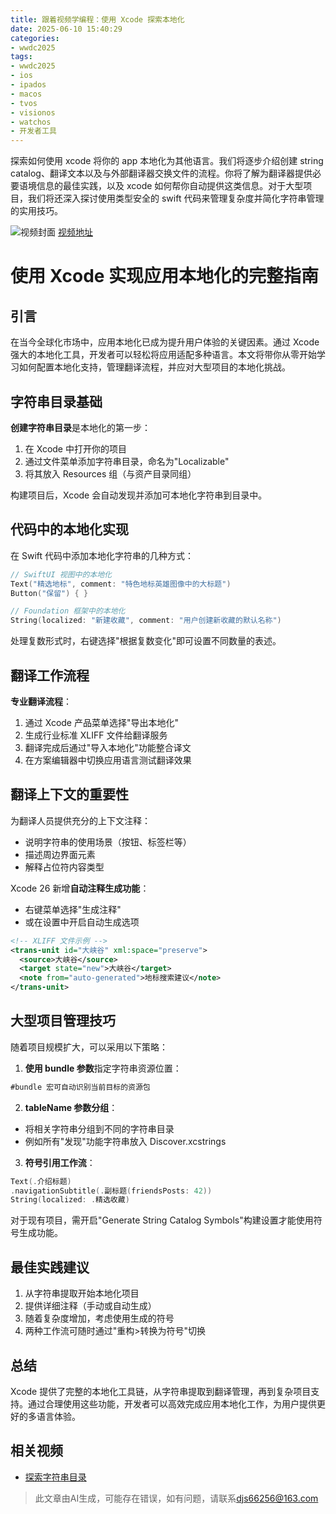 ```yaml
---
title: 跟着视频学编程：使用 Xcode 探索本地化
date: 2025-06-10 15:40:29
categories:
- wwdc2025
tags:
- wwdc2025
- ios
- ipados
- macos
- tvos
- visionos
- watchos
- 开发者工具
---
```

探索如何使用 xcode 将你的 app 本地化为其他语言。我们将逐步介绍创建 string catalog、翻译文本以及与外部翻译器交换文件的流程。你将了解为翻译器提供必要语境信息的最佳实践，以及 xcode 如何帮你自动提供这类信息。对于大型项目，我们将还深入探讨使用类型安全的 swift 代码来管理复杂度并简化字符串管理的实用技巧。
<!--more-->

![视频封面](https://devimages-cdn.apple.com/wwdc-services/images/3055294D-836B-4513-B7B0-0BC5666246B0/9914/9914_wide_250x141_2x.jpg)
[视频地址](https://developer.apple.com/cn/videos/play/wwdc2025/225/)

# 使用 Xcode 实现应用本地化的完整指南

## 引言
在当今全球化市场中，应用本地化已成为提升用户体验的关键因素。通过 Xcode 强大的本地化工具，开发者可以轻松将应用适配多种语言。本文将带你从零开始学习如何配置本地化支持，管理翻译流程，并应对大型项目的本地化挑战。

## 字符串目录基础

**创建字符串目录**是本地化的第一步：
1. 在 Xcode 中打开你的项目
2. 通过文件菜单添加字符串目录，命名为"Localizable"
3. 将其放入 Resources 组（与资产目录同组）

构建项目后，Xcode 会自动发现并添加可本地化字符串到目录中。

## 代码中的本地化实现

在 Swift 代码中添加本地化字符串的几种方式：

```swift
// SwiftUI 视图中的本地化
Text("精选地标", comment: "特色地标英雄图像中的大标题")
Button("保留") { }

// Foundation 框架中的本地化
String(localized: "新建收藏", comment: "用户创建新收藏的默认名称")
```

处理复数形式时，右键选择"根据复数变化"即可设置不同数量的表述。

## 翻译工作流程

**专业翻译流程**：
1. 通过 Xcode 产品菜单选择"导出本地化"
2. 生成行业标准 XLIFF 文件给翻译服务
3. 翻译完成后通过"导入本地化"功能整合译文
4. 在方案编辑器中切换应用语言测试翻译效果

## 翻译上下文的重要性

为翻译人员提供充分的上下文注释：
- 说明字符串的使用场景（按钮、标签栏等）
- 描述周边界面元素
- 解释占位符内容类型

Xcode 26 新增**自动注释生成功能**：
- 右键菜单选择"生成注释"
- 或在设置中开启自动生成选项

```xml
<!-- XLIFF 文件示例 -->
<trans-unit id="大峡谷" xml:space="preserve">
  <source>大峡谷</source>
  <target state="new">大峡谷</target>
  <note from="auto-generated">地标搜索建议</note>
</trans-unit>
```

## 大型项目管理技巧

随着项目规模扩大，可以采用以下策略：

1. **使用 bundle 参数**指定字符串资源位置：
```swift
#bundle 宏可自动识别当前目标的资源包
```

2. **tableName 参数分组**：
- 将相关字符串分组到不同的字符串目录
- 例如所有"发现"功能字符串放入 Discover.xcstrings

3. **符号引用工作流**：
```swift
Text(.介绍标题)
.navigationSubtitle(.副标题(friendsPosts: 42))
String(localized: .精选收藏)
```

对于现有项目，需开启"Generate String Catalog Symbols"构建设置才能使用符号生成功能。

## 最佳实践建议

1. 从字符串提取开始本地化项目
2. 提供详细注释（手动或自动生成）
3. 随着复杂度增加，考虑使用生成的符号
4. 两种工作流可随时通过"重构>转换为符号"切换

## 总结

Xcode 提供了完整的本地化工具链，从字符串提取到翻译管理，再到复杂项目支持。通过合理使用这些功能，开发者可以高效完成应用本地化工作，为用户提供更好的多语言体验。

## 相关视频
- [探索字符串目录](https://developer.apple.com/videos/play/wwdc2023/10155)
> 此文章由AI生成，可能存在错误，如有问题，请联系[djs66256@163.com](djs66256@163.com)